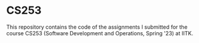 # CS253
This repository contains the code of the assignments I submitted for the course CS253 (Software Development and Operations, Spring '23) at IITK.
